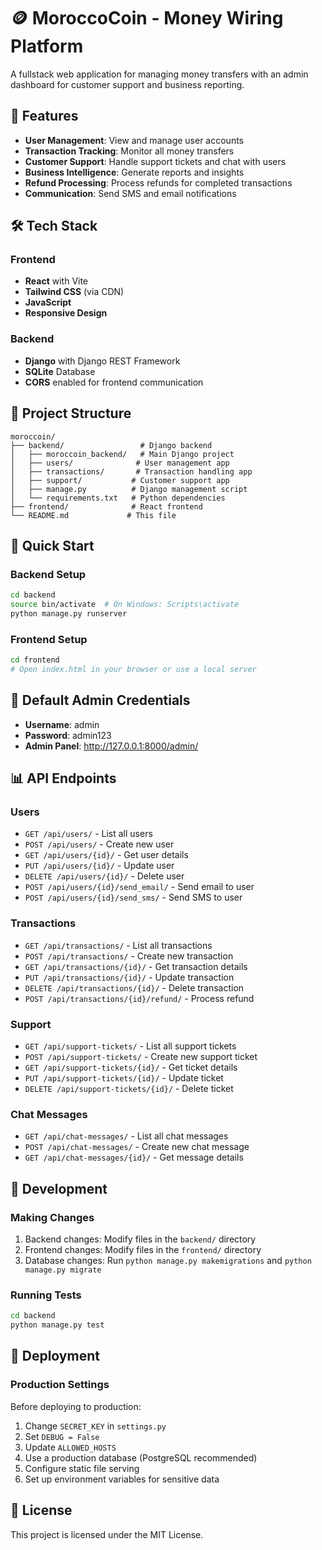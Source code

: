# 🪙 MoroccoCoin - Money Wiring Platform

A fullstack web application for managing money transfers with an admin dashboard for customer support and business reporting.

## 🚀 Features

- **User Management**: View and manage user accounts
- **Transaction Tracking**: Monitor all money transfers
- **Customer Support**: Handle support tickets and chat with users
- **Business Intelligence**: Generate reports and insights
- **Refund Processing**: Process refunds for completed transactions
- **Communication**: Send SMS and email notifications

## 🛠 Tech Stack

### Frontend
- **React** with Vite
- **Tailwind CSS** (via CDN)
- **JavaScript**
- **Responsive Design**

### Backend
- **Django** with Django REST Framework
- **SQLite** Database
- **CORS** enabled for frontend communication

## 📁 Project Structure

```
moroccoin/
├── backend/                 # Django backend
│   ├── moroccoin_backend/   # Main Django project
│   ├── users/              # User management app
│   ├── transactions/       # Transaction handling app
│   ├── support/           # Customer support app
│   ├── manage.py          # Django management script
│   └── requirements.txt   # Python dependencies
├── frontend/              # React frontend
└── README.md             # This file
```

## 🚀 Quick Start

### Backend Setup
```bash
cd backend
source bin/activate  # On Windows: Scripts\activate
python manage.py runserver
```

### Frontend Setup
```bash
cd frontend
# Open index.html in your browser or use a local server
```

## 🔑 Default Admin Credentials
- **Username**: admin
- **Password**: admin123
- **Admin Panel**: http://127.0.0.1:8000/admin/

## 📊 API Endpoints

### Users
- `GET /api/users/` - List all users
- `POST /api/users/` - Create new user
- `GET /api/users/{id}/` - Get user details
- `PUT /api/users/{id}/` - Update user
- `DELETE /api/users/{id}/` - Delete user
- `POST /api/users/{id}/send_email/` - Send email to user
- `POST /api/users/{id}/send_sms/` - Send SMS to user

### Transactions
- `GET /api/transactions/` - List all transactions
- `POST /api/transactions/` - Create new transaction
- `GET /api/transactions/{id}/` - Get transaction details
- `PUT /api/transactions/{id}/` - Update transaction
- `DELETE /api/transactions/{id}/` - Delete transaction
- `POST /api/transactions/{id}/refund/` - Process refund

### Support
- `GET /api/support-tickets/` - List all support tickets
- `POST /api/support-tickets/` - Create new support ticket
- `GET /api/support-tickets/{id}/` - Get ticket details
- `PUT /api/support-tickets/{id}/` - Update ticket
- `DELETE /api/support-tickets/{id}/` - Delete ticket

### Chat Messages
- `GET /api/chat-messages/` - List all chat messages
- `POST /api/chat-messages/` - Create new chat message
- `GET /api/chat-messages/{id}/` - Get message details

## 🔧 Development

### Making Changes
1. Backend changes: Modify files in the `backend/` directory
2. Frontend changes: Modify files in the `frontend/` directory
3. Database changes: Run `python manage.py makemigrations` and `python manage.py migrate`

### Running Tests
```bash
cd backend
python manage.py test
```

## 🚀 Deployment

### Production Settings
Before deploying to production:
1. Change `SECRET_KEY` in `settings.py`
2. Set `DEBUG = False`
3. Update `ALLOWED_HOSTS`
4. Use a production database (PostgreSQL recommended)
5. Configure static file serving
6. Set up environment variables for sensitive data

## 📝 License

This project is licensed under the MIT License.
